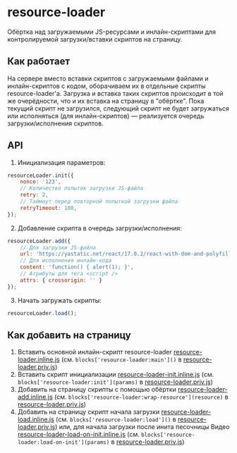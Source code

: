 # resource-loader

Обёртка над загружаемыми JS-ресурсами и инлайн-скриптами для контролируемой загрузки/вставки скриптов на страницу.

## Как работает
На сервере вместо вставки скриптов с загружаемыми файлами и инлайн-скриптов с кодом, оборачиваем их в отдельные скрипты resource-loader'а.
Загрузка и вставка таких скриптов происходит в той же очерёдности, что и их вставка на страницу в "обёртке". Пока текущий скрипт не загрузился, следующий скрипт не будет загружаться или исполняться (для инлайн-скриптов) — реализуется очередь загрузки/исполнения скриптов.

## API
1. Инициализация параметров:
```js
resourceLoader.init({
    nonce: '123',
    // Количество попыток загрузки JS-файла
    retry: 2,
    // Таймаут перед повторной попыткой загрузки файла
    retryTimeout: 100,
});

```
2. Добавление скрипта в очередь загрузки/исполнения:
```js
resourceLoader.add({
    // Для загрузки JS-файла
    url: 'https://yastatic.net/react/17.0.2/react-with-dom-and-polyfills.js',
    // Для исполнения инлайн-кода
    content: 'function() { alert(1); }',
    // Атрибуты для тега <script />
    attrs: { crossorigin: '' }
});
```

3. Начать загружать скрипты:
```js
resourceLoader.load();
```

## Как добавить на страницу
1. Вставить основной инлайн-скрипт resource-loader [resource-loader.inline.js](resource-loader.inline.js) (см. `blocks['resource-loader:main']()` в [resource-loader.priv.js](resource-loader.priv.js))
2. Вставить скрипт инициализации [resource-loader-init.inline.js](resource-loader-init.inline.js) (см. `blocks['resource-loader:init'](params)` в [resource-loader.priv.js](resource-loader.priv.js))
3. Добавить на страницу скрипты с помощью обёртки [resource-loader-add.inline.js](resource-loader-add.inline.js) (см. `blocks['resource-loader:wrap-resource'](resource)` в [resource-loader.priv.js](resource-loader.priv.js))
4. Добавить на страницу скрипт начала загрузки [resource-loader-load.inline.js](resource-loader-load.inline.js)  (см. `blocks['resource-loader:load']()` в [resource-loader.priv.js](resource-loader.priv.js)) или, для начала загрузки после инита песочницы Видео [resource-loader-load-on-init.inline.js](resource-loader-load-on-init.inline.js)  (см. `blocks['resource-loader:load-on-init'](params)` в [resource-loader.priv.js](resource-loader.priv.js))
